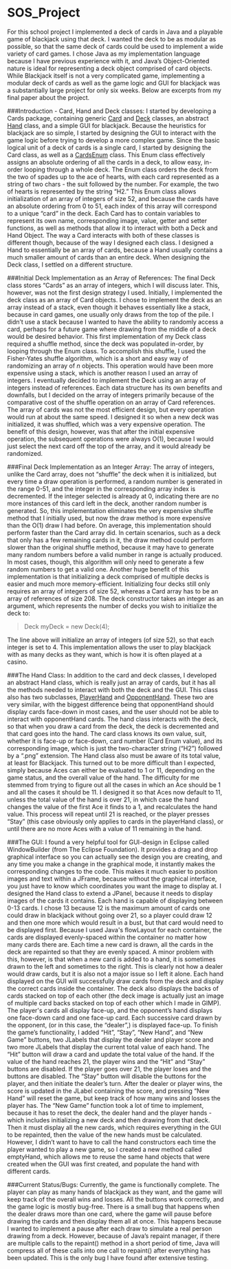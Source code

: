 # SOS_Project
For this school project I implemented a deck of cards in Java and a playable game of blackjack using that deck. I wanted the deck to be as modular as possible, so that the same deck of cards could be used to implement a wide variety of card games. I chose Java as my implementation language because I have previous experience with it, and Java’s Object-Oriented nature is ideal for representing a deck object comprised of card objects. While Blackjack itself is not a very complicated game, implementing a modular deck of cards as well as the game logic and GUI for blackjack was a substantially large project for only six weeks. Below are excerpts from my final paper about the project.

###Introduction - Card, Hand and Deck classes:
I started by developing a Cards package, containing generic [Card](src/Card.java) and [Deck](src/Deck.java) classes, an abstract [Hand](src/Hand.java) class, and a simple GUI for blackjack. Because the heuristics for blackjack are so simple, I started by designing the GUI to interact with the game logic before trying to develop a more complex game.
Since the basic logical unit of a deck of cards is a single card, I started by designing the Card class, as well as a [CardsEnum](src/CardsEnum.java) class. This Enum class effectively assigns an absolute ordering of all the cards in a deck, to allow easy, in-order looping through a whole deck. The Enum class orders the deck from the two of spades up to the ace of hearts, with each card represented as a string of two chars - the suit followed by the number. For example, the two of hearts is represented by the string “H2.” This Enum class allows initialization of an array of integers of size 52, and because the cards have an absolute ordering from 0 to 51, each index of this array will correspond to a unique “card” in the deck. 
Each Card has to contain variables to represent its own name, corresponding image, value, getter and setter functions, as well as methods that allow it to interact with both a Deck and Hand Object. The way a Card interacts with both of these classes is different though, because of the way I designed each class. I designed a Hand to essentially be an array of cards, because a Hand usually contains a much smaller amount of cards than an entire deck. When designing the Deck class, I settled on a different structure.

###Initial Deck Implementation as an Array of References:
The final Deck class stores “Cards” as an array of integers, which I will discuss later. This, however, was not the first design strategy I used. Initially, I implemented the deck class as an array of Card objects. I chose to implement the deck as an array instead of a stack, even though it behaves essentially like a stack, because in card games, one usually only draws from the top of the pile. I didn’t use a stack because I wanted to have the ability to randomly access a card, perhaps for a future game where drawing from the middle of a deck would be desired behavior. 
This first implementation of my Deck class required a shuffle method, since the deck was populated in-order, by looping through the Enum class. To accomplish this shuffle, I used the Fisher-Yates shuffle algorithm, which is a short and easy way of randomizing an array of *n* objects. This operation would have been more expensive using a stack, which is another reason I used an array of integers. 
I eventually decided to implement the Deck using an array of integers instead of references. Each data structure has its own benefits and downfalls, but I decided on the array of integers primarily because of the comparative cost of the shuffle operation on an array of Card references. The array of cards was not the most efficient design, but every operation would run at about the same speed. I designed it so when a new deck was initialized, it was shuffled, which was a very expensive operation. The benefit of this design, however, was that after the initial expensive operation, the subsequent operations were always O(1), because I would just select the next card off the top of the array, and it would already be randomized.

###Final Deck Implementation as an Integer Array:
The array of integers, unlike the Card array, does not “shuffle” the deck when it is initialized, but every time a draw operation is performed, a random number is generated in the range 0-51, and the integer in the corresponding array index is decremented. If the integer selected is already at 0, indicating there are no more instances of this card left in the deck, another random number is generated. So, this implementation eliminates the very expensive shuffle method that I initially used, but now the draw method is more expensive than the O(1) draw I had before. 
On average, this implementation should perform faster than the Card array did. In certain scenarios, such as a deck that only has a few remaining cards in it, the draw method could perform slower than the original shuffle method, because it may have to generate many random numbers before a valid number in range is actually produced. In most cases, though, this algorithm will only need to generate a few random numbers to get a valid one. Another huge benefit of this implementation is that initializing a deck comprised of multiple decks is easier and much more memory-efficient. Initializing four decks still only requires an array of integers of size 52, whereas a Card array has to be an array of references of size 208.
The deck constructor takes an integer as an argument, which represents the number of decks you wish to initialize the deck to:
>Deck myDeck = new Deck(4);

The line above will initialize an array of integers (of size 52), so that each integer is set to 4. This implementation allows the user to play blackjack with as many decks as they want, which is how it is often played at a casino.

###The Hand Class:
In addition to the card and deck classes, I developed an abstract Hand class, which is really just an array of cards, but it has all the methods needed to interact with both the deck and the GUI. This class also has two subclasses, [PlayerHand](src/PlayerHand.java) and [OpponentHand](src/OpponentHand.java). These two are very similar, with the biggest difference being that opponentHand should display cards face-down in most cases, and the user should not be able to interact with opponentHand cards. The hand class interacts with the deck, so that when you draw a card from the deck, the deck is decremented and that card goes into the hand. The card class knows its own value, suit, whether it is face-up or face-down, card number (Card Enum value), and its corresponding image, which is just the two-character string (“H2”) followed by a “.png” extension.
The Hand class also must be aware of its total value, at least for Blackjack. This turned out to be more difficult than I expected, simply because Aces can either be evaluated to 1 or 11, depending on the game status, and the overall value of the hand. The difficulty for me stemmed from trying to figure out all the cases in which an Ace should be 1 and all the cases it should be 11. I designed it so that Aces now default to 11, unless the total value of the hand is over 21, in which case the hand changes the value of the first Ace it finds to a 1, and recalculates the hand value. This process will repeat until 21 is reached, or the player presses “Stay” (this case obviously only applies to cards in the playerHand class), or until there are no more Aces with a value of 11 remaining in the hand.

###The GUI:
I found a very helpful tool for GUI-design in Eclipse called WindowBuilder (from The Eclipse Foundation). It provides a drag and drop graphical interface so you can actually see the design you are creating, and any time you make a change in the graphical mode, it instantly makes the corresponding changes to the code. This makes it much easier to position images and text within a JFrame, because without the graphical interface, you just have to know which coordinates you want the image to display at.
I designed the Hand class to extend a JPanel, because it needs to display images of the cards it contains. Each hand is capable of displaying between 0-13 cards. I chose 13 because 12 is the maximum amount of cards one could draw in blackjack without going over 21, so a player could draw 12 and then one more which would result in a bust, but that card would need to be displayed first. 
Because I used Java's flowLayout for each container, the cards are displayed evenly-spaced within the container no matter how many cards there are. Each time a new card is drawn, all the cards in the deck are repainted so that they are evenly spaced. A minor problem with this, however, is that when a new card is added to a hand, it is sometimes drawn to the left and sometimes to the right. This is clearly not how a dealer would draw cards, but it is also not a major issue so I left it alone. 
Each hand displayed on the GUI will successfully draw cards from the deck and display the correct cards inside the container. The deck also displays the backs of cards stacked on top of each other (the deck image is actually just an image of multiple card backs stacked on top of each other which I made in GIMP). The player's cards all display face-up, and the opponent’s hand displays one face-down card and one face-up card. Each successive card drawn by the opponent, (or in this case, the “dealer”,) is displayed face-up. 
To finish the game’s functionality, I added “Hit”, “Stay”, “New Hand”, and “New Game” buttons, two JLabels that display the dealer and player score and two more JLabels that display the current total value of each hand. The “Hit” button will draw a card and update the total value of the hand. If the value of the hand reaches 21, the player wins and the “Hit” and “Stay” buttons are disabled. If the player goes over 21, the player loses and the buttons are disabled. The “Stay” button will disable the buttons for the player, and then initiate the dealer’s turn. After the dealer or player wins, the score is updated in the JLabel containing the score, and pressing “New Hand” will reset the game, but keep track of how many wins and losses the player has.
The “New Game” function took a lot of time to implement, because it has to reset the deck, the dealer hand and the player hands - which includes initializing a new deck and then drawing from that deck. Then it must display all the new cards, which requires everything in the GUI to be repainted, then the value of the new hands must be calculated. However, I didn’t want to have to call the hand constructors each time the player wanted to play a new game, so I created a new method called emptyHand, which allows me to reuse the same hand objects that were created when the GUI was first created, and populate the hand with different cards.

###Current Status/Bugs:
Currently, the game is functionally complete. The player can play as many hands of blackjack as they want, and the game will keep track of the overall wins and losses. All the buttons work correctly, and the game logic is mostly bug-free. There is a small bug that happens when the dealer draws more than one card, where the game will pause before drawing the cards and then display them all at once. This happens because I wanted to implement a pause after each draw to simulate a real person drawing from a deck. However, because of Java’s repaint manager, if there are multiple calls to the repaint() method in a short period of time, Java will compress all of these calls into one call to repaint() after everything has been updated. This is the only bug I have found after extensive testing.
